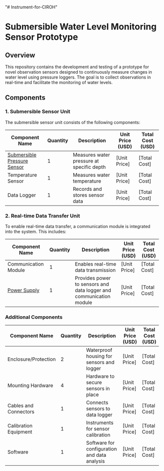 "# Instrument-for-CIROH" 

# Submersible Water Level Monitoring Sensor Prototype

## Overview

This repository contains the development and testing of a prototype for novel observation sensors designed to continuously measure changes in water level using pressure loggers. The goal is to collect observations in real-time and facilitate the monitoring of water levels.

## Components

### 1. Submersible Sensor Unit

The submersible sensor unit consists of the following components:

| Component Name              | Quantity | Description                                     | Unit Price (USD) | Total Cost (USD) |
|-----------------------------|----------|-------------------------------------------------|-------------------|------------------|
| [Submersible Pressure Sensor](submersiblePressureSensors.md)  | 1        | Measures water pressure at specific depth       | [Unit Price]      | [Total Cost]     |
| Temperature Sensor           | 1        | Measures water temperature                      | [Unit Price]      | [Total Cost]     |
| Data Logger                  | 1        | Records and stores sensor data                   | [Unit Price]      | [Total Cost]     |

### 2. Real-time Data Transfer Unit

To enable real-time data transfer, a communication module is integrated into the system. This includes:

| Component Name          | Quantity | Description                             | Unit Price (USD) | Total Cost (USD) |
|-------------------------|----------|-----------------------------------------|-------------------|------------------|
| Communication Module    | 1        | Enables real-time data transmission      | [Unit Price]      | [Total Cost]     |
| [Power Supply](powerSupply.md) | 1        | Provides power to sensors and data logger and communication module| [Unit Price]      | [Total Cost]     |

### Additional Components

| Component Name          | Quantity | Description                                   | Unit Price (USD) | Total Cost (USD) |
|-------------------------|----------|-----------------------------------------------|-------------------|------------------|
| Enclosure/Protection    | 2        | Waterproof housing for sensors and logger     | [Unit Price]      | [Total Cost]     |
| Mounting Hardware       | 4        | Hardware to secure sensors in place           | [Unit Price]      | [Total Cost]     |
| Cables and Connectors    | 1        | Connects sensors to data logger               | [Unit Price]      | [Total Cost]     |
| Calibration Equipment    | 1        | Instruments for sensor calibration           | [Unit Price]      | [Total Cost]     |
| Software                | 1        | Software for configuration and data analysis | [Unit Price]      | [Total Cost]     |
